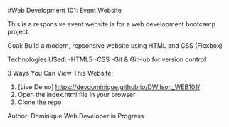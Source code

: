#Web Development 101: Event Website

This is a responsive event website is for a web development bootcamp project.

Goal: Build a modern, repsonsive website using HTML and CSS (Flexbox)

Technologies USed:
-HTML5
-CSS
-Git & GitHub for version control

3 Ways You Can View This Website:
1) [Live Demo] https://devdominique.github.io/DWilson_WEB101/
3) Open the index.html file in your browser
4) Clone the repo

Author: Dominique
Web Developer in Progress
